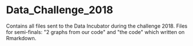 # Data_Challenge_2018
Contains all files sent to the Data Incubator during the challenge 2018.
Files for semi-finals: "2 graphs from our code" and "the code" which written on Rmarkdown.
